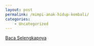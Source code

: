 ```yaml
---
layout: post
permalink: /mimpi-anak-hidup-kembali/
categories:
    - Uncategorized
---
```


[Baca Selengkapnya](/03)